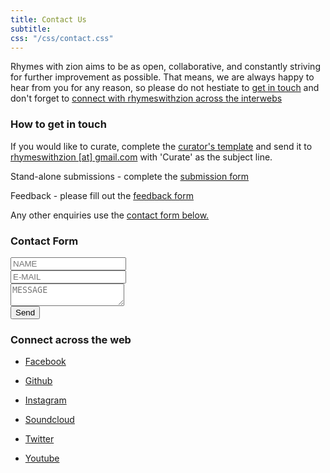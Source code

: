 ```yaml
---
title: Contact Us
subtitle: 
css: "/css/contact.css"
---
```


Rhymes with zion aims to be as open, collaborative, and constantly striving for further improvement as possible. That means, we are always happy to hear from you for any reason, so please do not hestiate to [get in touch](#how-to-get-in-touch) and don't forget to [connect with rhymeswithzion across the interwebs](#connect-across-the-web)

### How to get in touch

If you would like to curate, complete the <a href="https://docs.google.com/document/d/1u7PoI3MD21fb0GxSsZyfxVKJhmEE8eP3cbyBOWyufss" target="_blank">curator's template</a> and send it to <a href="mailto:rhymeswithzion@gmail.com" target="_blank">rhymeswithzion [at] gmail.com</a> with 'Curate' as the subject line. 

Stand-alone submissions - complete the <a href="https://rwz.io/submissions">submission form</a>

Feedback - please fill out the <a href="https://rwz.io/feedback">feedback form</a>

Any other enquiries use the [contact form below.](#contact-form) 

### Contact Form
<form id="form" class="topBefore" action="https://formspree.io/rhymeswithzion@gmail.com"
      method="POST">
		  <input id="name" type="text" placeholder="NAME" name="name">
	<br>
	<input id="email" type="text" placeholder="E-MAIL" name="email">
	<br>
	<textarea id="message" type="text" placeholder="MESSAGE" name="message"></textarea>
  <br>
  <input id="submit" type="submit" value="Send">
  
</form>

### Connect across the web

*  <a class="fa fa-facebook" href="https://facebook.com/rhymeswithzion" target="_blank">  Facebook</a>

*  <a class="fa fa-github" href="https://github.com/rhymeswithzion" target="_blank">  Github</a>

*  <a class="fa fa-instagram" href="https://instagram.com/rhymeswithzion" target="_blank">  Instagram</a>

*  <a class="fa fa-soundcloud" href="https://soundcloud.com/rhymeswithzion" target="_blank">  Soundcloud</a>

*  <a class="fa fa-twitter" href="https://twitter.com/rhymeswithzion" target="_blank">  Twitter</a>

*  <a class="fa fa-youtube" href="https://www.youtube.com/channel/UCdh4VkJeIQRJulkKqEFQwsA" target="_blank">  Youtube</a>
